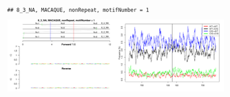 

```
## 8_3_NA, MACAQUE, nonRepeat, motifNumber = 1
```

![plot of chunk motifPValues](figure/motifPValues-1.png) 
  
